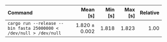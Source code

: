 | Command | Mean [s] | Min [s] | Max [s] | Relative |
|:---|---:|---:|---:|---:|
| `cargo run --release --bin fasta 25000000 < /dev/null > /dev/null` | 1.820 ± 0.002 | 1.818 | 1.823 | 1.00 |
